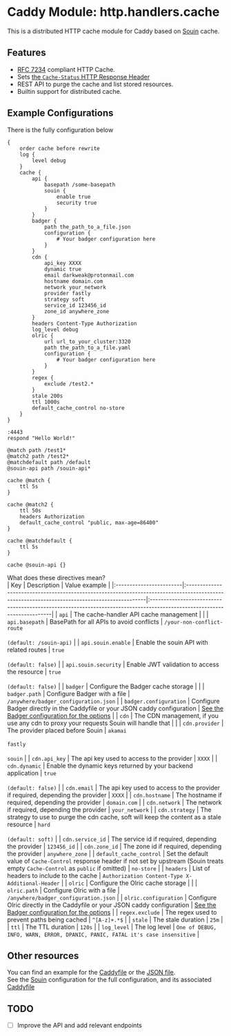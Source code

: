 Caddy Module: http.handlers.cache
================================

This is a distributed HTTP cache module for Caddy based on [Souin](https://github.com/darkweak/souin) cache.  

## Features

 * [RFC 7234](https://httpwg.org/specs/rfc7234.html) compliant HTTP Cache.
 * Sets [the `Cache-Status` HTTP Response Header](https://httpwg.org/http-extensions/draft-ietf-httpbis-cache-header.html)
 * REST API to purge the cache and list stored resources.
 * Builtin support for distributed cache.


## Example Configurations
There is the fully configuration below
```caddy
{
    order cache before rewrite
    log {
        level debug
    }
    cache {
        api {
            basepath /some-basepath
            souin {
                enable true
                security true
            }
        }
        badger {
            path the_path_to_a_file.json
            configuration {
                # Your badger configuration here
            }
        }
        cdn {
            api_key XXXX
            dynamic true
            email darkweak@protonmail.com
            hostname domain.com
            network your_network
            provider fastly
            strategy soft
            service_id 123456_id
            zone_id anywhere_zone
        }
        headers Content-Type Authorization
        log_level debug
        olric {
            url url_to_your_cluster:3320
            path the_path_to_a_file.yaml
            configuration {
                # Your badger configuration here
            }
        }
        regex {
            exclude /test2.*
        }
        stale 200s
        ttl 1000s
        default_cache_control no-store
    }
}

:4443
respond "Hello World!"

@match path /test1*
@match2 path /test2*
@matchdefault path /default
@souin-api path /souin-api*

cache @match {
    ttl 5s
}

cache @match2 {
    ttl 50s
    headers Authorization
    default_cache_control "public, max-age=86400"
}

cache @matchdefault {
    ttl 5s
}

cache @souin-api {}
```
What does these directives mean?  
|  Key                    |  Description                                                                                                                                 |  Value example                                                                                                          |
|:------------------------|:---------------------------------------------------------------------------------------------------------------------------------------------|:------------------------------------------------------------------------------------------------------------------------|
| `api`                   | The cache-handler API cache management                                                                                                       |                                                                                                                         |
| `api.basepath`          | BasePath for all APIs to avoid conflicts                                                                                                     | `/your-non-conflict-route`<br/><br/>`(default: /souin-api)`                                                             |
| `api.souin.enable`      | Enable the souin API with related routes                                                                                                     | `true`<br/><br/>`(default: false)`                                                                                      |
| `api.souin.security`    | Enable JWT validation to access the resource                                                                                                 | `true`<br/><br/>`(default: false)`                                                                                      |
| `badger`                | Configure the Badger cache storage                                                                                                           |                                                                                                                         |
| `badger.path`           | Configure Badger with a file                                                                                                                 | `/anywhere/badger_configuration.json`                                                                                   |
| `badger.configuration`  | Configure Badger directly in the Caddyfile or your JSON caddy configuration                                                                  | [See the Badger configuration for the options](https://dgraph.io/docs/badger/get-started/)                              |
| `cdn`                   | The CDN management, if you use any cdn to proxy your requests Souin will handle that                                                         |                                                                                                                         |
| `cdn.provider`          | The provider placed before Souin                                                                                                             | `akamai`<br/><br/>`fastly`<br/><br/>`souin`                                                                             |
| `cdn.api_key`           | The api key used to access to the provider                                                                                                   | `XXXX`                                                                                                                  |
| `cdn.dynamic`           | Enable the dynamic keys returned by your backend application                                                                                 | `true`<br/><br/>`(default: false)`                                                                                      |
| `cdn.email`             | The api key used to access to the provider if required, depending the provider                                                               | `XXXX`                                                                                                                  |
| `cdn.hostname`          | The hostname if required, depending the provider                                                                                             | `domain.com`                                                                                                            |
| `cdn.network`           | The network if required, depending the provider                                                                                              | `your_network`                                                                                                          |
| `cdn.strategy`          | The strategy to use to purge the cdn cache, soft will keep the content as a stale resource                                                   | `hard`<br/><br/>`(default: soft)`                                                                                       |
| `cdn.service_id`        | The service id if required, depending the provider                                                                                           | `123456_id`                                                                                                             |
| `cdn.zone_id`           | The zone id if required, depending the provider                                                                                              | `anywhere_zone`                                                                                                         |
| `default_cache_control` | Set the default value of `Cache-Control` response header if not set by upstream (Souin treats empty `Cache-Control` as `public` if omitted)  | `no-store`                                                                                                              |
| `headers`               | List of headers to include to the cache                                                                                                      | `Authorization Content-Type X-Additional-Header`                                                                        |
| `olric`                 | Configure the Olric cache storage                                                                                                            |                                                                                                                         |
| `olric.path`            | Configure Olric with a file                                                                                                                  | `/anywhere/badger_configuration.json`                                                                                   |
| `olric.configuration`   | Configure Olric directly in the Caddyfile or your JSON caddy configuration                                                                   | [See the Badger configuration for the options](https://github.com/buraksezer/olric/blob/master/cmd/olricd/olricd.yaml/) |
| `regex.exclude`         | The regex used to prevent paths being cached                                                                                                 | `^[A-z]+.*$`                                                                                                            |
| `stale`                 | The stale duration                                                                                                                           | `25m`                                                                                                                   |
| `ttl`                   | The TTL duration                                                                                                                             | `120s`                                                                                                                  |
| `log_level`             | The log level                                                                                                                                | `One of DEBUG, INFO, WARN, ERROR, DPANIC, PANIC, FATAL it's case insensitive`                                           |

Other resources
---------------
You can find an example for the [Caddyfile](Caddyfile) or the [JSON file](configuration.json).  
See the [Souin](https://github.com/darkweak/souin) configuration for the full configuration, and its associated [Caddyfile](https://github.com/darkweak/souin/blob/master/plugins/caddy/Caddyfile)  


## TODO

* [ ] Improve the API and add relevant endpoints
